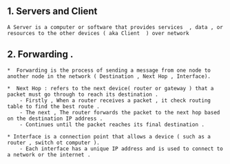 
## 1. Servers and Client 
    A Server is a computer or software that provides services  , data , or resources to the other devices ( aka Client  ) over network

## 2. Forwarding .
    *  Forwarding is the process of sending a message from one node to another node in the network ( Destination , Next Hop , Interface).

    *  Next Hop : refers to the next device( router or gateway ) that a packet must go through to reach its destination .
        - Firstly , When a router receives a packet , it check routing table to find the best route .
        - The next , The router forwards the packet to the next hop based on the destination IP address .
        - Continues until the packet reaches its final destination .
    
    * Interface is a connection point that allows a device ( such as a router , switch ot computer ).
        - Each interface has a unique IP address and is used to connect to a network or the internet .
    

        